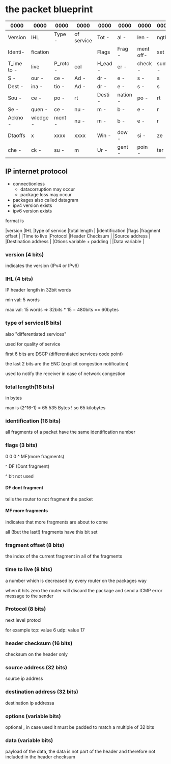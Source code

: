 # the packet blueprint 


|      0000|      0000|      0000|      0000|      0000|      0000|      0000|      0000|
|       ---|       ---|       ---|       ---|       ---|       ---|       ---|       ---|
|<a>Version|<a>IHL    |<a>Type  -|of service|<a>Tot   -|al       -|len      -|ngth      |
|<a>Identi-|fication  |          |          |<a>Flags  |<a>Frag  -|ment  off-|set       |
|T_ime to -|live      |P_roto   -|col       |H_ead    -|er       -|check    -|sum      -|
|<a>S     -|our      -|ce       -|Ad       -|dr       -|e        -|s        -|s         |
|<a>Dest  -|ina      -|tio      -|Ad       -|dr       -|e        -|s        -|s         |
|<a>Sou   -|ce       -|po       -|rt        |<a>Desti -|nation   -|po       -|rt        |
|<a>Se    -|quen     -|ce       -|nu       -|m        -|b        -|e        -|r         |
|<a>Ackno -|wledge   -|ment     -|nu       -|m        -|b        -|e        -|r         |
|<a>Dtaoffs|<a>x      |<a>xxxx   |<a>xxxx   |<a>Win   -|dow      -|si       -|ze        |
|<a>che   -|ck       -|su       -|m         |<a>Ur    -|gent     -|poin     -|ter       |

## IP internet protocol
- connectionless 
    - datacorruption may occur
    - package loss   may occur
- packages also called datagram
- ipv4 version exists
- ipv6 version exists

format is 

|version         |IHL             |type of service |total length    |
|identification                   |flags   |fragment offset         |
|Time to live    |Protocol        |Header Checksum                  |
|Source address                                                     |
|Destination address                                                |
|Otions variable + padding                                          |
|Data variable                                                      |

### version (4 bits)

indicates the version (IPv4 or IPv6)

### IHL (4 bits)

IP header length in 32bit words

min val: 5 words

max val: 15 words => 32bits * 15 = 480bits == 60bytes

### type of service(8 bits)
also "differentiated services" 

used for quality of service 

first 6 bits are DSCP (differentiated services code point)

the last 2 bits are the ENC (explicit congestion notification)

used to notify the receiver in case of network congestion

### total length(16 bits)
in bytes

max is (2^16-1) = 65 535 Bytes ! so 65 kilobytes

### identification (16 bits)

all fragments of a packet have the same identification number 

### flags (3 bits)
0 0 0 
    ^ MF(more fragments)

  ^ DF (Dont fragment)

^ bit not used

#### DF dont fragment
tells the router to not fragment the packet

#### MF more fragments 
indicates that more fragments are about to come 

all (!but the last!) fragments have this bit set

### fragment offset (8 bits)
the index of the current fragment in all of the fragments

### time to live (8 bits)
a number which is decreased by every router  on the packages way

when it hits zero the router will discard the package and send a ICMP error message to the sender

### Protocol (8 bits)
next level protocl 

for example 
tcp: value 6
udp: value 17

### header checksum (16 bits)
checksum on the header only

### source address (32 bits)
source ip address

### destination address (32 bits)
destination ip addressa

### options (variable bits)
optional , in case used it must be padded to match a multiple of 32 bits

### data (variable bits)
payload of the data, the data is not part of the header and therefore not included in the header checksum

